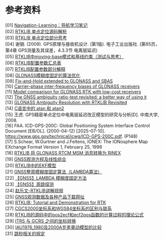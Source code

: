 # 参考资料

[01] [Navigation-Learning：导航学习笔记](https://github.com/LiZhengXiao99/Navigation-Learning) <br>
[02] [RTKLIB 单点定位源码解析](https://www.zybuluo.com/taqikema/note/1101465) <br>
[03] [RTKLIB 单点定位部分思考](https://blog.csdn.net/weixin_42918498/article/details/107251738) <br>
[04] 谢钢. (2009). GPS原理与接收机设计. (第1版). 电子工业出版社. (第85页，第4章 GPS测量及其误差，4.3.3节 电离层延迟) <br>
[05] [RTKLIB中moving-base模式和基线约束（测试与思考）](https://blog.csdn.net/weixin_42918498/article/details/129171044) <br>
[06] [RTKLIB配置参数汇总表](https://salmoshu.github.io/algorithm/RTKLIB-Manual-CN/03-instructions-3.5.html) <br>
[07] [RTKLIB配置参数部分解释](https://salmoshu.github.io/algorithm/RTKLIB-Manual-CN/10-appendixF.html) <br>
[08] [GLONASS模糊度固定的算法优化](https://blog.csdn.net/weixin_42918498/article/details/119118410) <br>
[09] [Fix-and-Hold extended to GLONASS and SBAS](https://rtklibexplorer.wordpress.com/2016/05/26/fix-and-hold-extended-to-glonass-and-sbas/) <br>
[10] [Carrier-phase inter-frequency biases of GLONASS receivers](http://acc.igs.org/biases/glonass-phase-biases_jog11.pdf) <br>
[11] [Model comparison for GLONASS RTK with low-cost receivers](https://link.springer.com/article/10.1007/s10291-018-0712-3) <br>
[12] [The GNSS ambiguity ratio-test revisited: a better way of using it](https://github.com/salmoshu/draft/blob/main/Notion/%E8%AE%BA%E6%96%87%E9%98%85%E8%AF%BB/01%23The_GNSS_Ambiguity_Ratio-test_Revisited_a_Better_W.pdf) <br>
[13] [GLONASS Ambiguity Resolution with RTKLIB Revisited](https://rtklibexplorer.wordpress.com/2018/06/14/glonass-ambiguity-resolution-with-rtklib-revisited/) <br>
[14] [C语言中的 atan 和 atan2](https://www.cnblogs.com/taqikema/p/8663223.html) <br>
[15] 王虎. GPS精密单点定位中电离层延迟改正模型的研究与分析[D]. 中南大学, 2008. <br>
[16] FAA. ICD-GPS-200C: Global Positioning System Interface Control Document [EB/OL]. (2000-04-12) [2025-07-10]. https://www.gps.gov/technical/icwg/ICD-GPS-200C.pdf. (P148) <br>
[17] S.Schear, W.Gurtner and J.Feltens, IONEX: The IONosphere Map EXchange Format Version 1, February 25, 1998 <br>
[18] [RTKLIB 将 GLONASS RTCM MSM 消息转换为 RINEX](https://rtklibexplorer.wordpress.com/2020/11/01/converting-glonass-rtcm-msm-messages-to-rinex-with-rtklib/) <br>
[19] [GNSS观测方程及线性组合](https://blog.csdn.net/hyisoe/article/details/114385269) <br>
[20] [RTKLIB中的EKF模型](https://zhuanlan.zhihu.com/p/673699666) <br>
[21] [GNSS整周模糊度固定算法（LAMBDA算法）](https://blog.csdn.net/qq_41782151/article/details/121017678)<br>
[22] [【GNSS】LAMBDA 模糊度固定方法](https://zhuanlan.zhihu.com/p/618240953)<br>
[23] [【GNSS】周跳探测](https://zhuanlan.zhihu.com/p/563131946)<br>
[24] [赵乐文-RTKLIB讲解视频](https://space.bilibili.com/479790048?spm_id_from=333.337.search-card.all.click)<br>
[25] [GNSS观测数据及各种产品下载网址](https://blog.csdn.net/qq_38607471/article/details/129952202) <br>
[26] [RTKLIB: Tutorial and Demonstration for RTK](https://www.rtklib.com/rtklib_tutorial.htm) <br>
[27] [CGCS2000坐标系和WGS84坐标系的区别与联系](http://t.csdn.cn/bG6z4) <br>
[28] [RTKLIB的源码中的pos2ecf和ecf2pos函数的计算过程的理论公式](https://www.cnblogs.com/taqikema/p/8678596.html) <br>
[29] [ITRS 与 GCRS 之间的坐标转换](http://t.csdn.cn/KsqrJ) <br>
[30] [IAU1976_1980及2000A岁差章动模型的比较](https://www.docin.com/p-936902826.html) <br>
[31] [跳秒相关的规定](https://hpiers.obspm.fr/eop-pc/index.php?index=TAI-UTC_tab&lang=en) <br>


<GiscusTalk />
